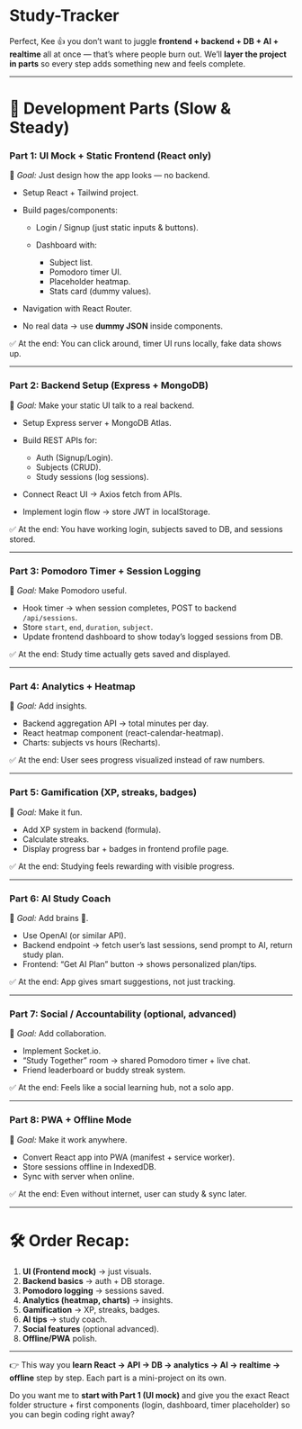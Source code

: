 # Study-Tracker
Perfect, Kee 👍 you don’t want to juggle **frontend + backend + DB + AI + realtime** all at once — that’s where people burn out.
We’ll **layer the project in parts** so every step adds something new and feels complete.

---

# 📌 Development Parts (Slow & Steady)

### **Part 1: UI Mock + Static Frontend (React only)**

🎯 *Goal:* Just design how the app looks — no backend.

* Setup React + Tailwind project.
* Build pages/components:

  * Login / Signup (just static inputs & buttons).
  * Dashboard with:

    * Subject list.
    * Pomodoro timer UI.
    * Placeholder heatmap.
    * Stats card (dummy values).
* Navigation with React Router.
* No real data → use **dummy JSON** inside components.

✅ At the end: You can click around, timer UI runs locally, fake data shows up.

---

### **Part 2: Backend Setup (Express + MongoDB)**

🎯 *Goal:* Make your static UI talk to a real backend.

* Setup Express server + MongoDB Atlas.
* Build REST APIs for:

  * Auth (Signup/Login).
  * Subjects (CRUD).
  * Study sessions (log sessions).
* Connect React UI → Axios fetch from APIs.
* Implement login flow → store JWT in localStorage.

✅ At the end: You have working login, subjects saved to DB, and sessions stored.

---

### **Part 3: Pomodoro Timer + Session Logging**

🎯 *Goal:* Make Pomodoro useful.

* Hook timer → when session completes, POST to backend `/api/sessions`.
* Store `start`, `end`, `duration`, `subject`.
* Update frontend dashboard to show today’s logged sessions from DB.

✅ At the end: Study time actually gets saved and displayed.

---

### **Part 4: Analytics + Heatmap**

🎯 *Goal:* Add insights.

* Backend aggregation API → total minutes per day.
* React heatmap component (react-calendar-heatmap).
* Charts: subjects vs hours (Recharts).

✅ At the end: User sees progress visualized instead of raw numbers.

---

### **Part 5: Gamification (XP, streaks, badges)**

🎯 *Goal:* Make it fun.

* Add XP system in backend (formula).
* Calculate streaks.
* Display progress bar + badges in frontend profile page.

✅ At the end: Studying feels rewarding with visible progress.

---

### **Part 6: AI Study Coach**

🎯 *Goal:* Add brains 🤖.

* Use OpenAI (or similar API).
* Backend endpoint → fetch user’s last sessions, send prompt to AI, return study plan.
* Frontend: “Get AI Plan” button → shows personalized plan/tips.

✅ At the end: App gives smart suggestions, not just tracking.

---

### **Part 7: Social / Accountability (optional, advanced)**

🎯 *Goal:* Add collaboration.

* Implement Socket.io.
* “Study Together” room → shared Pomodoro timer + live chat.
* Friend leaderboard or buddy streak system.

✅ At the end: Feels like a social learning hub, not a solo app.

---

### **Part 8: PWA + Offline Mode**

🎯 *Goal:* Make it work anywhere.

* Convert React app into PWA (manifest + service worker).
* Store sessions offline in IndexedDB.
* Sync with server when online.

✅ At the end: Even without internet, user can study & sync later.

---

# 🛠 Order Recap:

1. **UI (Frontend mock)** → just visuals.
2. **Backend basics** → auth + DB storage.
3. **Pomodoro logging** → sessions saved.
4. **Analytics (heatmap, charts)** → insights.
5. **Gamification** → XP, streaks, badges.
6. **AI tips** → study coach.
7. **Social features** (optional advanced).
8. **Offline/PWA** polish.

---

👉 This way you **learn React → API → DB → analytics → AI → realtime → offline** step by step. Each part is a mini-project on its own.

Do you want me to **start with Part 1 (UI mock)** and give you the exact React folder structure + first components (login, dashboard, timer placeholder) so you can begin coding right away?
